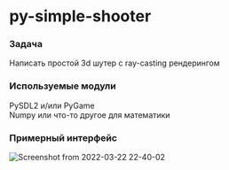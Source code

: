 # py-simple-shooter

### Задача
Написать простой 3d шутер c ray-casting рендерингом

### Используемые модули
PySDL2 и/или PyGame \
Numpy или что-то другое для математики

### Примерный интерфейс

![Screenshot from 2022-03-22 22-40-02](https://user-images.githubusercontent.com/30055878/159562402-d8b10714-677a-4200-b7e1-9ca9becfe703.png)
